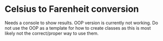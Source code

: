 # Celsius to Farenheit conversion
Needs a console to show results. OOP version is currently not working. Do not use the OOP as a template for how to create classes as this is most likely not the correct/proper way to use them.
